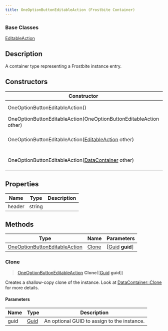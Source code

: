 ```yaml
---
title: OneOptionButtonEditableAction (Frostbite Container)
---
```

### Base Classes

[EditableAction](EditableAction)

## Description

A container type representing a Frostbite instance entry.

## Constructors

| Constructor                                                                              | Description                                                                                                                                       |
| ---------------------------------------------------------------------------------------- | ------------------------------------------------------------------------------------------------------------------------------------------------- |
| OneOptionButtonEditableAction()                                                          | Create a new instance of this container type.                                                                                                     |
| OneOptionButtonEditableAction(OneOptionButtonEditableAction other)                       | Create a reference copy of an instance of the same type.                                                                                          |
| OneOptionButtonEditableAction([EditableAction](EditableAction) other)                    | Upcast an instance of type [EditableAction](EditableAction) to [OneOptionButtonEditableAction](OneOptionButtonEditableAction).                    |
| OneOptionButtonEditableAction([DataContainer](/vext/ref/cls/shr/datacontainer) other) | Upcast an instance of type [DataContainer](/vext/ref/cls/shr/datacontainer) to [OneOptionButtonEditableAction](OneOptionButtonEditableAction). |

## Properties

| Name   | Type   | Description |
| ------ | ------ | ----------- |
| header | string |             |

## Methods

| Type                                                           | Name            | Parameters                                     |
| -------------------------------------------------------------- | --------------- | ---------------------------------------------- |
| [OneOptionButtonEditableAction](OneOptionButtonEditableAction) | [Clone](#clone) | \[[Guid](/vext/ref/cls/shr/guid) **guid**\] |

### Clone

> [OneOptionButtonEditableAction](OneOptionButtonEditableAction) **Clone**(\[[Guid](/vext/ref/cls/shr/guid) **guid**\])

Creates a shallow-copy clone of the instance. Look at [DataContainer::Clone](/vext/ref/cls/shr/datacontainer#clone) for more details.

#### Parameters

| Name | Type         | Description                                 |
| ---- | ------------ | ------------------------------------------- |
| guid | [Guid](Guid) | An optional GUID to assign to the instance. |
